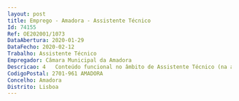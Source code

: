 ```yaml
--- 
layout: post
title: Emprego - Amadora - Assistente Técnico
Id: 74155
Ref: OE202001/1073
DataAbertura: 2020-01-29
DataFecho: 2020-02-12
Trabalho: Assistente Técnico
Empregador: Câmara Municipal da Amadora
Descricao: 4   Conteúdo funcional no âmbito de Assistente Técnico (na área de gestão do ambiente) 4.1  Funções de natureza executiva,de aplicação de métodos e processos, com base em diretivas bem definidas e instruções gerais, de grau médio de complexidade, nas areas de atuação comum e instrumentais e nos vários domínios de atuação dos serviços municipais – Grau de complexidade functional 2 (constant do anexo referido no n.º 2, do artigo 88.º, da Lei Geral do Trabalho em Funções Públicas – LTFP, aprovada pela Lei n.º35 2014, de 20 de junho). 4.2 – Funções específicas na área de gestão do ambiente   Realização de levantamentos de informação no terreno, designadamente na área dos resíduos urbanos. Registo e tratamento de informação diversa em base de dados. Realização de ações de educação ambiental e preparação dos materiais necessários, articulação e acompanhamento com as escolas.
CodigoPostal: 2701-961 AMADORA
Concelho: Amadora
Distrito: Lisboa
--- 
```

